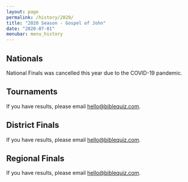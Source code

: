 ```yaml
---
layout: page
permalink: /history/2020/
title: "2020 Season - Gospel of John"
date: "2020-07-01"
menubar: menu_history
---
```


## Nationals
National Finals was cancelled this year due to the COVID-19 pandemic.

## Tournaments
If you have results, please email [hello@biblequiz.com](mailto:hello@biblequiz.com).

## District Finals
If you have results, please email [hello@biblequiz.com](mailto:hello@biblequiz.com).

## Regional Finals
If you have results, please email [hello@biblequiz.com](mailto:hello@biblequiz.com).
